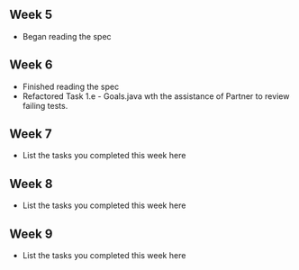 ## Week 5

- Began reading the spec

## Week 6

- Finished reading the spec
- Refactored Task 1.e - Goals.java wth the assistance of Partner to review failing tests.

## Week 7

- List the tasks you completed this week here

## Week 8

- List the tasks you completed this week here

## Week 9

- List the tasks you completed this week here
